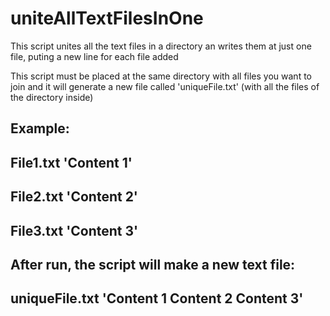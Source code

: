 # uniteAllTextFilesInOne
This script unites all the text files in a directory an writes them at just one file, puting a new line for each file added

This script must be placed at the same directory with all files you want to join
and it will generate a new file called 'uniqueFile.txt' (with all the files of the directory inside)

Example:
----------
File1.txt
'Content 1'
----------
File2.txt
'Content 2'
----------
File3.txt
'Content 3'
----------

After run, the script will make a new text file:
----------
uniqueFile.txt
'Content 1
 Content 2
 Content 3'
----------

